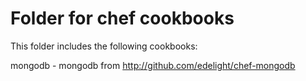 Folder for chef cookbooks
==========================

This folder includes the following cookbooks:

mongodb - mongodb from http://github.com/edelight/chef-mongodb